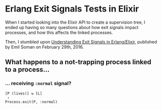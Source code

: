 # Erlang Exit Signals Tests in Elixir
When I started looking into the Elixir API to create a supervision tree, I ended up having so many questions about how exit signals impact processes, and how this affects the linked processes.

Then, I stumbled upon [Understanding Exit Signals in Erlang/Elixir](http://crypt.codemancers.com/posts/2016-01-24-understanding-exit-signals-in-erlang-slash-elixir/), published by Emil Soman on February 29th, 2016.

## What happens to a not-trapping process linked to a process...
### ...  receiving `:normal` signal?

```
[P (lives)] ⇆ [L]
 ⇧
Process.exit(P, :normal)
```
